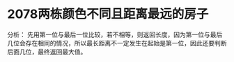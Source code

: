 # 2078两栋颜色不同且距离最远的房子
分析：
先用第一位与最后一位比较，若不相等，则返回长度，因为第一位与最后几位会存在相同的情况，所以最长距离不一定发生在起始是第一位，因此还要判断后面几位，最终返回最大值。